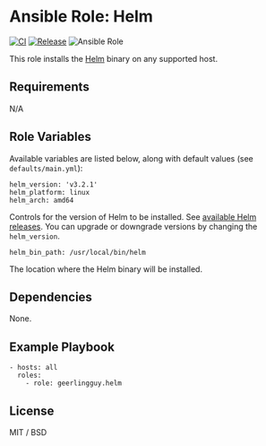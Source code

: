 # Ansible Role: Helm

[![CI](https://github.com/buluma/ansible-role-helm/workflows/CI/badge.svg?event=push)](https://github.com/buluma/ansible-role-helm/actions?query=workflow%3ACI) [![Release](https://github.com/buluma/ansible-role-helm/actions/workflows/release.yml/badge.svg)](https://github.com/buluma/ansible-role-helm/actions/workflows/release.yml) ![Ansible Role](https://img.shields.io/ansible/role/d/54861?color=blue)

This role installs the [Helm](https://helm.sh) binary on any supported host.

## Requirements

N/A

## Role Variables

Available variables are listed below, along with default values (see `defaults/main.yml`):

    helm_version: 'v3.2.1'
    helm_platform: linux
    helm_arch: amd64

Controls for the version of Helm to be installed. See [available Helm releases](https://github.com/helm/helm/releases/). You can upgrade or downgrade versions by changing the `helm_version`.

    helm_bin_path: /usr/local/bin/helm

The location where the Helm binary will be installed.

## Dependencies

None.

## Example Playbook

    - hosts: all
      roles:
        - role: geerlingguy.helm

## License

MIT / BSD

